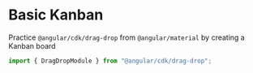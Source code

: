 # Basic Kanban

Practice `@angular/cdk/drag-drop` from `@angular/material` by creating a Kanban board

```ts
import { DragDropModule } from "@angular/cdk/drag-drop";
```
